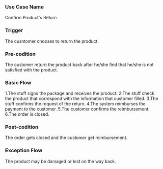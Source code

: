 ### Use Case Name
Confirm Product's Return

### Trigger
The cusntomer chooses to return the product.

### Pre-codition
The customer return the product back after he/she find that he/she is not satisfied with the product.

### Basic Flow

1.The stuff signs the package and receives the product. 
2.The stuff check the product that correspond with the information that customer filled. 
3.The stuff confirms the request of the return. 
4.The system reimburses the payment to the customer. 
5.The customer confirms the reimbursement. 
6.The order is closed.

### Post-codition
The order gets closed and the customer get reimbursement.

### Exception Flow
The product may be damaged or lost on the way back.
